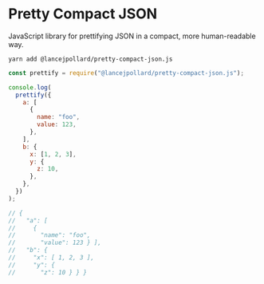 # Pretty Compact JSON

JavaScript library for prettifying JSON in a compact, more human-readable way.

```
yarn add @lancejpollard/pretty-compact-json.js
```

```js
const prettify = require("@lancejpollard/pretty-compact-json.js");

console.log(
  prettify({
    a: [
      {
        name: "foo",
        value: 123,
      },
    ],
    b: {
      x: [1, 2, 3],
      y: {
        z: 10,
      },
    },
  })
);

// {
//   "a": [
//     {
//       "name": "foo",
//       "value": 123 } ],
//   "b": {
//     "x": [ 1, 2, 3 ],
//     "y": {
//       "z": 10 } } }
```
